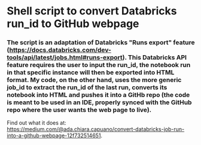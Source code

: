 # Shell script to convert Databricks run_id to GitHub webpage

### The script is an adaptation of Databricks "Runs export" feature (https://docs.databricks.com/dev-tools/api/latest/jobs.html#runs-export). This Databricks API feature requires the user to input the run_id, the notebook run in that specific instance will then be exported into HTML format. My code, on the other hand, uses the more generic job_id to extract the run_id of the last run, converts its notebook  into HTML and pushes it into a GitHb repo (the code is meant to be used in an IDE, properly synced with the GitHub repo where the user wants the web page to live).

Find out what it does at: https://medium.com/@ada.chiara.capuano/convert-databricks-job-run-into-a-github-webpage-12f732514651.

